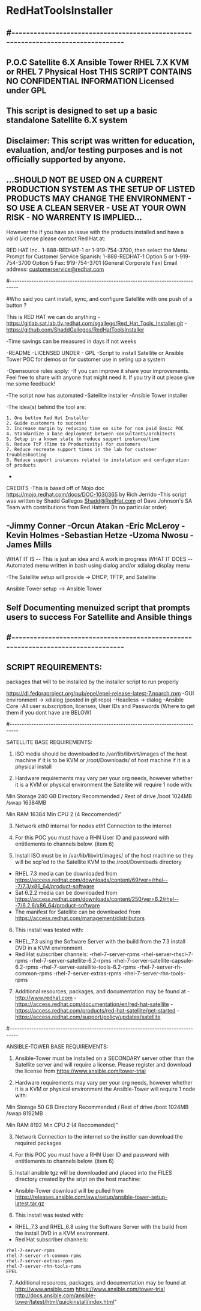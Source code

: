 # RedHatToolsInstaller
#---------------------------------------------------------------------------------
-
P.O.C Satellite 6.X Ansible Tower RHEL 7.X KVM or RHEL 7 Physical Host  THIS SCRIPT CONTAINS NO CONFIDENTIAL INFORMATION  Licensed under GPL
-
This script is designed to set up a basic standalone Satellite 6.X system
-
Disclaimer: This script was written for education, evaluation, and/or testing  purposes and is not officially supported by anyone.
 -
...SHOULD NOT BE USED ON A CURRENT PRODUCTION SYSTEM AS THE SETUP OF LISTED PRODUCTS MAY CHANGE THE ENVIRONMENT - SO USE A CLEAN SERVER - USE AT YOUR OWN RISK - NO WARRENTY IS IMPLIED...
-
  However the if you have an issue with the products installed and have a valid License please contact Red Hat at:
  
  RED HAT Inc..
  1-888-REDHAT-1 or 1-919-754-3700, then select the Menu Prompt for Customer Service
  Spanish: 1-888-REDHAT-1 Option 5 or 1-919-754-3700 Option 5
  Fax: 919-754-3701 (General Corporate Fax)
  Email address: customerservice@redhat.com
  
#---------------------------------------------------------------------------------

#Who said you cant install, sync, and configure Satellite with one push of a button ?

This is RED HAT we can do anything
-https://gitlab.sat.lab.tlv.redhat.com/sgallego/Red_Hat_Tools_Installer.git
-https://github.com/ShaddGallegos/RedHatToolsInstaller

-Time savings can be measured in days if not weeks

-README
-LICENSED UNDER - GPL 
-Script to install Satellite or Ansible Tower POC for demos or for customer use in seting up a system

-Opensource rules apply: 
	-If you can improve it share your improvements. Feel free to share with anyone that might need it. If you try it out please give me some feedback!

-The script now has automated 
	-Satellite installer
	-Ansible Tower installer

-The idea(s) behind the tool are:

    1. One button Red Hat Installer
    2. Guide customers to success!
    3. Increase margin by reducing time on site for non paid Basic POC 
    4. Standardize a base deployment between consultants/architects
    5. Setup in a known state to reduce support instance/time
    6. Reduce TtP (Time to Productivity) for customers
    7. Reduce recreate support times in the lab for customer troubleshooting
    8. Reduce support instances related to instalation and configuration of products 

-
CREDITS
-This is based off of Mojo doc https://mojo.redhat.com/docs/DOC-1030365 by Rich Jerrido
-This script was written by Shadd Gallegos Shadd@RedHat.com of Dave Johnson's SA Team with contributions from Red Hatters (In no particular order) 

 -Jimmy Conner
 -Orcun Atakan
 -Eric McLeroy
 -Kevin Holmes
 -Sebastian Hetze
 -Uzoma Nwosu
 -James Mills
-
WHAT IT IS -- This is just an idea and A work in progress
WHAT IT DOES -- Automated menu written in bash using dialog and/or xdialog display menu

-The Satellite setup will provide -> DHCP, TFTP, and  Satellite

Ansible Tower setup  --> Ansible Tower 

Self Documenting menuized script that prompts users to success For Satellite and Ansible things
-
#---------------------------------------------------------------------------------
- 
SCRIPT REQUIREMENTS:
-
packages that will to be installed by the installer script to run properly

https://dl.fedoraproject.org/pub/epel/epel-release-latest-7.noarch.rpm
-GUI environment -> xdialog (posted in git repo)
-Headless -> dialog
-Ansible Core
-All user subscription, licenses, User IDs and Passwords (Where to get them if you dont have are BELOW) 

#---------------------------------------------------------------------------------

 SATELLITE BASE REQUIREMENTS:

  1. ISO media should be downloaded to /var/lib/libvirt/images of the host machine if it is to be KVM 
     or /root/Downloads/ of host machine if it is a physical install

  2. Hardware requirements may vary per your org needs, however whether 
    it is a KVM or physical environment the Satellite will require 1 node with:

   Min Storage 240 GB
    Directory  Recommended
    /   Rest of drive
    /boot   1024MB
    /swap   16384MB

   Min RAM    16384
   Min CPU    2 (4 Reccomended)"

  3. Network
   eth0 internal for nodes 
   eth1 Connection to the internet
  
  4. For this POC you must have a RHN User ID and password with entitlements to channels below. (item 6)
  
  5. Install ISO must be in /var/lib/libvirt/images/ of the host machine so they will be scp'ed to the Satellite KVM to the /root/Downloads directory

   * RHEL 7.3 media can be downloaded from https://access.redhat.com/downloads/content/69/ver=/rhel---7/7.3/x86_64/product-software
   * Sat 6.2.2 media can be downloaded from https://access.redhat.com/downloads/content/250/ver=6.2/rhel---7/6.2.6/x86_64/product-software
   * The manifest for Satellite can be downloaded from https://access.redhat.com/management/distributors

  6. This install was tested with:
   * RHEL_7.3 using the Software Server with the build from the 7.3 install DVD in a KVM environment.
   * Red Hat subscriber channels:
    -rhel-7-server-rpms
    -rhel-server-rhscl-7-rpms
    -rhel-7-server-satellite-6.2-rpms
    -rhel-7-server-satellite-capsule-6.2-rpms
    -rhel-7-server-satellite-tools-6.2-rpms
    -rhel-7-server-rh-common-rpms
    -rhel-7-server-extras-rpms
    -rhel-7-server-rhn-tools-rpms

  7. Additional resources, packages, and documentation may be found at 
   -http://www.redhat.com
   -https://access.redhat.com/documentation/en/red-hat-satellite
   -https://access.redhat.com/products/red-hat-satellite/get-started
   -https://access.redhat.com/support/policy/updates/satellite

#---------------------------------------------------------------------------------

 ANSIBLE-TOWER BASE REQUIREMENTS:

  1. Ansible-Tower must be installed on a SECONDARY server other than the Satellite server and will require a license.
   Please register and download the license from https://www.ansible.com/tower-trial

  2. Hardware requirements may vary per your org needs, however whether 
    it is a KVM or physical environment the Ansible-Tower will require 1 node with:

   Min Storage 50 GB
    Directory  Recommended
    /   Rest of drive
    /boot   1024MB
    /swap   8192MB

   Min RAM    8192
   Min CPU    2 (4 Reccomended)"


  3. Network
   Connection to the internet so the instller can download the required packages
  
  4. For this POC you must have a RHN User ID and password with entitlements
    to channels below. (item 6)
  
  5. Install ansible tgz will be downloaded and placed into the FILES directory created by the sript on the host machine:

   * Ansible-Tower download will be pulled from https://releases.ansible.com/awx/setup/ansible-tower-setup-latest.tar.gz
   
  6. This install was tested with:
   * RHEL_7.3 and RHEL_6.8 using the Software Server with the build from the install DVD in a KVM environment.
   * Red Hat subscriber channels:
   
    rhel-7-server-rpms
    rhel-7-server-rh-common-rpms
    rhel-7-server-extras-rpms
    rhel-7-server-rhn-tools-rpms
    EPEL

  7. Additional resources, packages, and documentation may be found at 
   http://www.ansible.com
    https://www.ansible.com/tower-trial
   http://docs.ansible.com/ansible-tower/latest/html/quickinstall/index.html"
